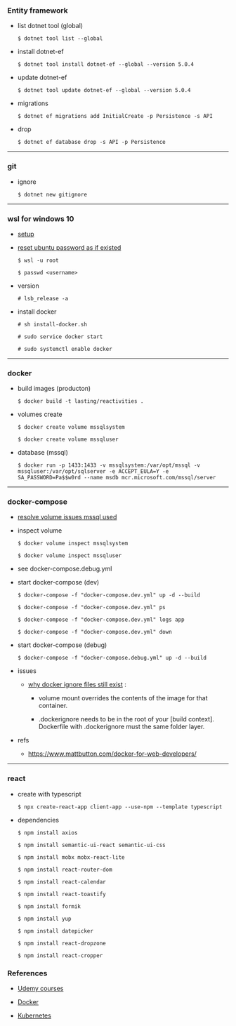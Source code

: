 ### Entity framework

- list dotnet tool (global)

      $ dotnet tool list --global

- install dotnet-ef

      $ dotnet tool install dotnet-ef --global --version 5.0.4

- update dotnet-ef

      $ dotnet tool update dotnet-ef --global --version 5.0.4

- migrations

      $ dotnet ef migrations add InitialCreate -p Persistence -s API

- drop 

      $ dotnet ef database drop -s API -p Persistence

---
### git

- ignore

      $ dotnet new gitignore

---

### wsl for windows 10

  - [setup](https://docs.microsoft.com/zh-tw/windows/wsl/install-win10)

  - [reset ubuntu password as if existed](https://docs.microsoft.com/zh-tw/windows/wsl/user-support) 

        $ wsl -u root

        $ passwd <username>
  
  - version

        # lsb_release -a

  - install docker 
        
        # sh install-docker.sh

        # sudo service docker start

        # sudo systemctl enable docker

---

### docker

- build images (producton)

      $ docker build -t lasting/reactivities .

- volumes create

      $ docker create volume mssqlsystem

      $ docker create volume mssqluser

- database (mssql)

      $ docker run -p 1433:1433 -v mssqlsystem:/var/opt/mssql -v mssqluser:/var/opt/sqlserver -e ACCEPT_EULA=Y -e SA_PASSWORD=Pa$$w0rd --name msdb mcr.microsoft.com/mssql/server

---
### docker-compose

- [resolve volume issues mssql used](https://sqldbawithabeard.com/2019/03/26/persisting-databases-with-named-volumes-on-windows-with-docker-compose/)

- inspect volume

      $ docker volume inspect mssqlsystem

      $ docker volume inspect mssqluser

- see docker-compose.debug.yml

- start docker-compose (dev)

      $ docker-compose -f "docker-compose.dev.yml" up -d --build

      $ docker-compose -f "docker-compose.dev.yml" ps

      $ docker-compose -f "docker-compose.dev.yml" logs app

      $ docker-compose -f "docker-compose.dev.yml" down

- start docker-compose (debug)

      $ docker-compose -f "docker-compose.debug.yml" up -d --build

- issues 

  - [why docker ignore files still exist](https://stackoverflow.com/questions/60713751/where-to-put-dockerignore) : 

      - volume mount overrides the contents of the image for that container.

      - .dockerignore needs to be in the root of your [build context]. Dockerfile with .dockerignore must the same folder layer.

- refs

  - https://www.mattbutton.com/docker-for-web-developers/

---
### react

- create with typescript

      $ npx create-react-app client-app --use-npm --template typescript

- dependencies

      $ npm install axios

      $ npm install semantic-ui-react semantic-ui-css

      $ npm install mobx mobx-react-lite

      $ npm install react-router-dom

      $ npm install react-calendar

      $ npm install react-toastify

      $ npm install formik

      $ npm install yup

      $ npm install datepicker

      $ npm install react-dropzone

      $ npm install react-cropper
      
### References

- [Udemy courses](https://www.udemy.com/course/complete-guide-to-building-an-app-with-net-core-and-react/)

- [Docker](https://www.docker.com/get-started)

- [Kubernetes](https://kubernetes.io/)